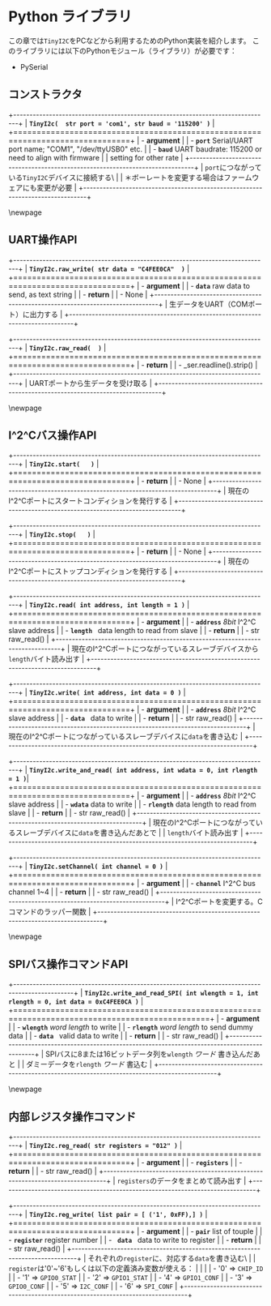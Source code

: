 # Python ライブラリ
この章では`TinyI2C`をPCなどから利用するためのPython実装を紹介します。
このライブラリには以下のPythonモジュール（ライブラリ）が必要です：

- PySerial

## コンストラクタ

+-------------------------------------------------------------------------------+
| **`TinyI2c(  str port = 'com1', str baud = '115200' )`**                      |
+===============================================================================+
| - **argument**                                                                |
|     - **`port`** Serial/UART port name; "COM1", "/dev/ttyUSB0" etc.           |
|     - **`baud`** UART baudrate: 115200 or need to align with firmware         |
|      setting for other rate                                                   |
+-------------------------------------------------------------------------------+
| `port`につながっている`TinyI2C`デバイスに接続する\                            |
| ＊ボーレートを変更する場合はファームウェアにも変更が必要                      |
+-------------------------------------------------------------------------------+


\\newpage
## UART操作API
+-------------------------------------------------------------------------------+
| **`TinyI2c.raw_write( str data = "C4FEE0CA"  )`**                             |
+===============================================================================+
| - **argument**                                                                |
|     - **`data`** raw data to send, as text string                             |
| - **return**                                                                  |
|     - None                                                                    |
+-------------------------------------------------------------------------------+
| 生データをUART（COMポート）に出力する                                         |
+-------------------------------------------------------------------------------+

<!--  -->

+-------------------------------------------------------------------------------+
| **`TinyI2c.raw_read(  )`**                                                    |
+===============================================================================+
| - **return**                                                                  |
|     - _ser.readline().strip()                                                 |
+-------------------------------------------------------------------------------+
|  UARTポートから生データを受け取る                                             |
+-------------------------------------------------------------------------------+

\\newpage
## I^2^Cバス操作API

+-------------------------------------------------------------------------------+
| **`TinyI2c.start(   )`**                                                      |
+===============================================================================+
| - **return**                                                                  |
|     - None                                                                    |
+-------------------------------------------------------------------------------+
|  現在のI^2^Cポートにスタートコンディションを発行する                          |
+-------------------------------------------------------------------------------+

<!--  -->

+-------------------------------------------------------------------------------+
| **`TinyI2c.stop(   )`**                                                       |
+===============================================================================+
| - **return**                                                                  |
|     - None                                                                    |
+-------------------------------------------------------------------------------+
|  現在のI^2^Cポートにストップコンディションを発行する                          |
+-------------------------------------------------------------------------------+

<!--  -->

+-------------------------------------------------------------------------------+
| **`TinyI2c.read( int address, int length = 1 )`**                             |
+===============================================================================+
| - **argument**                                                                |
|     - **`address`** *8bit* I^2^C slave address                                |
|     - **`length `** data length to read from slave                            |
| - **return**                                                                  |
|     - str raw_read()                                                          |
+-------------------------------------------------------------------------------+
| 現在のI^2^Cポートにつながっているスレーブデバイスから`length`バイト読み出す   |
+-------------------------------------------------------------------------------+

<!--  -->

+-------------------------------------------------------------------------------+
| **`TinyI2c.write( int address, int data = 0 )`**                              |
+===============================================================================+
| - **argument**                                                                |
|     - **`address`** *8bit* I^2^C slave address                                |
|     - **` data  `** data to write                                             |
| - **return**                                                                  |
|     - str raw_read()                                                          |
+-------------------------------------------------------------------------------+
| 現在のI^2^Cポートにつながっているスレーブデバイスに`data`を書き込む           |
+-------------------------------------------------------------------------------+

<!--  -->

+-------------------------------------------------------------------------------+
| **`TinyI2c.write_and_read( int address, int wdata = 0, int rlength = 1 )`**|
+===============================================================================+
| - **argument**                                                                |
|     - **`address`** *8bit* I^2^C slave address                                |
|     - **` wdata `** data to write                                             |
|     - **`rlength`** data length to read from slave                            |
| - **return**                                                                  |
|     - str raw_read()                                                          |
+-------------------------------------------------------------------------------+
| 現在のI^2^Cポートにつながっているスレーブデバイスに`data`を書き込んだあとで   |
| `length`バイト読み出す                                                        |
+-------------------------------------------------------------------------------+

<!--  -->

+-------------------------------------------------------------------------------+
| **`TinyI2c.setChannel( int channel = 0 )`**                                   |
+===============================================================================+
| - **argument**                                                                |
|     - **`channel`** I^2^C bus channel 1~4                                     |
| - **return**                                                                  |
|     - str raw_read()                                                          |
+-------------------------------------------------------------------------------+
| I^2^Cポートを変更する。Cコマンドのラッパー関数                                |
+-------------------------------------------------------------------------------+

\\newpage
## SPIバス操作コマンドAPI

+------------------------------------------------------------------------------------------------+
| **`TinyI2c.write_and_read_SPI( int wlength = 1, int rlength = 0, int data = 0xC4FEE0CA )`**    |
+================================================================================================+
| - **argument**                                                                                 |
|     - **`wlength`** _word length_ to write                                                     |
|     - **`rlength`** _word length_ to send dummy data                                           |
|     - **` data  `** valid data to write                                                        |
| - **return**                                                                                   |
|     - str raw_read()                                                                           |
+------------------------------------------------------------------------------------------------+
| SPIバスに8または16ビットデータ列を`wlength` _ワード_ 書き込んだあと                            |
| ダミーデータを`rlength` _ワード_ 書込む                                                        |
+------------------------------------------------------------------------------------------------+

\\newpage
## 内部レジスタ操作コマンド

+-------------------------------------------------------------------------------+
| **`TinyI2c.reg_read( str registers = "012" )`**                               |
+===============================================================================+
| - **argument**                                                                |
|     - **`registers`**                                                         |
| - **return**                                                                  |
|     - str raw_read()                                                          |
+-------------------------------------------------------------------------------+
| `registers`のデータをまとめて読み出す                                         |
+-------------------------------------------------------------------------------+

<!--  -->

+-------------------------------------------------------------------------------+
| **`TinyI2c.reg_write( list pair = [ ('1', 0xFF),] )`**                        |
+===============================================================================+
| - **argument**                                                                |
|     - **`pair`** list of touple                                               |
|         - **`register`** register number                                      |
|         - **`  data  `** data to write to register                            |
| - **return**                                                                  |
|     - str raw_read()                                                          |
+-------------------------------------------------------------------------------+
| それぞれの`register`に、対応する`data`を書き込む\                             |
| `register`は'0'~'6'もしくは以下の定義済み変数が使える：                       |
|                                                                               |
| - '0'     =>   `CHIP_ID`                                                      |
| - '1'     =>   `GPIO0_STAT`                                                   |
| - '2'     =>   `GPIO1_STAT`                                                   |
| - '4'     =>   `GPIO1_CONF`                                                   |
| - '3'     =>   `GPIO0_CONF`                                                   |
| - '5'     =>   `I2C_CONF`                                                     |
| - '6'     =>   `SPI_CONF`                                                     |
+-------------------------------------------------------------------------------+
